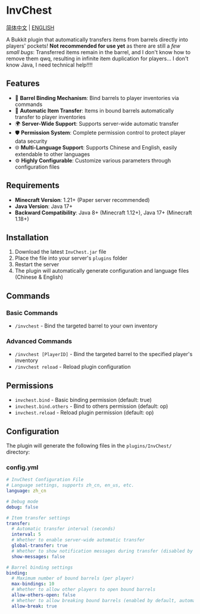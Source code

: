 # InvChest

[简体中文](https://github.com/OutHimic/InvChest/blob/main/README.md)  |  [ENGLISH](https://github.com/OutHimic/InvChest/blob/main/README_EN.md)

A Bukkit plugin that automatically transfers items from barrels directly into players' pockets!
**Not recommended for use yet** as there are still a *few small bugs*: Transferred items remain in the barrel, and I don't know how to remove them qwq, resulting in infinite item duplication for players...
I don't know Java, I need technical help!!!!

## Features

- 🔗 **Barrel Binding Mechanism**: Bind barrels to player inventories via commands
- 🔄 **Automatic Item Transfer**: Items in bound barrels automatically transfer to player inventories
- 🌍 **Server-Wide Support**: Supports server-wide automatic transfer
- 🛡️ **Permission System**: Complete permission control to protect player data security
- 🌐 **Multi-Language Support**: Supports Chinese and English, easily extendable to other languages
- ⚙️ **Highly Configurable**: Customize various parameters through configuration files

## Requirements

- **Minecraft Version**: 1.21+ (Paper server recommended)
- **Java Version**: Java 17+
- **Backward Compatibility**: Java 8+ (Minecraft 1.12+), Java 17+ (Minecraft 1.18+)

## Installation

1. Download the latest `InvChest.jar` file
2. Place the file into your server's `plugins` folder
3. Restart the server
4. The plugin will automatically generate configuration and language files (Chinese & English)

## Commands

### Basic Commands
- `/invchest` - Bind the targeted barrel to your own inventory

### Advanced Commands
- `/invchest [PlayerID]` - Bind the targeted barrel to the specified player's inventory
- `/invchest reload` - Reload plugin configuration

## Permissions

- `invchest.bind` - Basic binding permission (default: true)
- `invchest.bind.others` - Bind to others permission (default: op)
- `invchest.reload` - Reload plugin permission (default: op)

## Configuration

The plugin will generate the following files in the `plugins/InvChest/` directory:

### config.yml
```yaml
# InvChest Configuration File
# Language settings, supports zh_cn, en_us, etc.
language: zh_cn

# Debug mode
debug: false

# Item transfer settings
transfer:
  # Automatic transfer interval (seconds)
  interval: 5
  # Whether to enable server-wide automatic transfer
  global-transfer: true
  # Whether to show notification messages during transfer (disabled by default to prevent server spam)
  show-messages: false

# Barrel binding settings
binding:
  # Maximum number of bound barrels (per player)
  max-bindings: 10
  # Whether to allow other players to open bound barrels
  allow-others-open: false
  # Whether to allow breaking bound barrels (enabled by default, automatically unbinds when broken)
  allow-break: true
